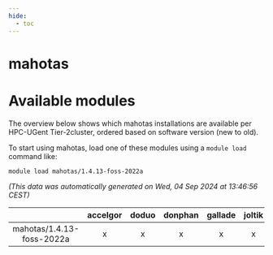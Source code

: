 ```yaml
---
hide:
  - toc
---
```


mahotas
=======

# Available modules


The overview below shows which mahotas installations are available per HPC-UGent Tier-2cluster, ordered based on software version (new to old).

To start using mahotas, load one of these modules using a `module load` command like:

```shell
module load mahotas/1.4.13-foss-2022a
```

*(This data was automatically generated on Wed, 04 Sep 2024 at 13:46:56 CEST)*  

| |accelgor|doduo|donphan|gallade|joltik|shinx|skitty|
| :---: | :---: | :---: | :---: | :---: | :---: | :---: | :---: |
|mahotas/1.4.13-foss-2022a|x|x|x|x|x|-|x|
